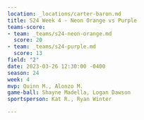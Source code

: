 ```yaml
---
location: _locations/carter-baron.md
title: S24 Week 4 - Neon Orange vs Purple
teams-score:
- team: _teams/s24-neon-orange.md
  score: 20
- team: _teams/s24-purple.md
  score: 13
field: "2"
date: 2023-03-26 12:30:00 -0400
season: 24
week: 4
mvp: Quinn M., Alonzo M.
game-ball: Shayne Madella, Logan Dawson
sportsperson: Kat R., Ryan Winter

---
```

